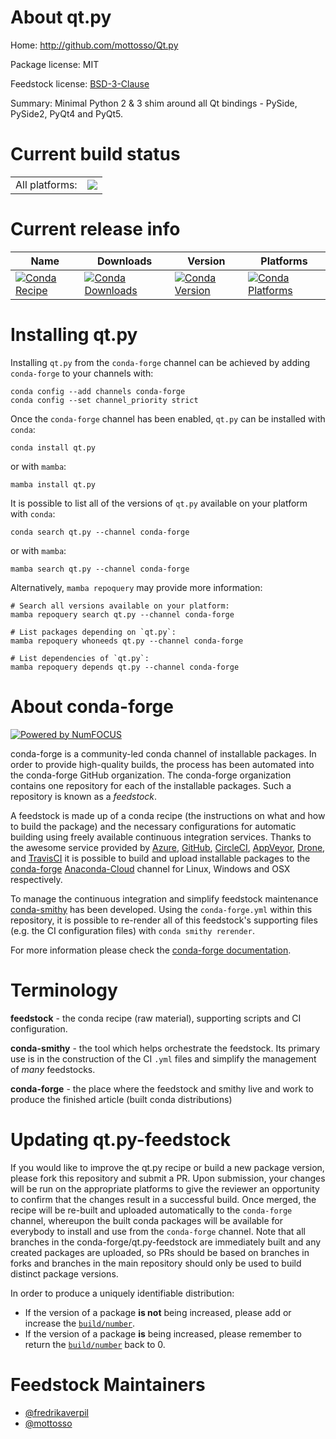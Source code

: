 About qt.py
===========

Home: http://github.com/mottosso/Qt.py

Package license: MIT

Feedstock license: [BSD-3-Clause](https://github.com/conda-forge/qt.py-feedstock/blob/main/LICENSE.txt)

Summary: Minimal Python 2 & 3 shim around all Qt bindings - PySide, PySide2, PyQt4 and PyQt5.

Current build status
====================


<table><tr><td>All platforms:</td>
    <td>
      <a href="https://dev.azure.com/conda-forge/feedstock-builds/_build/latest?definitionId=5366&branchName=main">
        <img src="https://dev.azure.com/conda-forge/feedstock-builds/_apis/build/status/qt.py-feedstock?branchName=main">
      </a>
    </td>
  </tr>
</table>

Current release info
====================

| Name | Downloads | Version | Platforms |
| --- | --- | --- | --- |
| [![Conda Recipe](https://img.shields.io/badge/recipe-qt.py-green.svg)](https://anaconda.org/conda-forge/qt.py) | [![Conda Downloads](https://img.shields.io/conda/dn/conda-forge/qt.py.svg)](https://anaconda.org/conda-forge/qt.py) | [![Conda Version](https://img.shields.io/conda/vn/conda-forge/qt.py.svg)](https://anaconda.org/conda-forge/qt.py) | [![Conda Platforms](https://img.shields.io/conda/pn/conda-forge/qt.py.svg)](https://anaconda.org/conda-forge/qt.py) |

Installing qt.py
================

Installing `qt.py` from the `conda-forge` channel can be achieved by adding `conda-forge` to your channels with:

```
conda config --add channels conda-forge
conda config --set channel_priority strict
```

Once the `conda-forge` channel has been enabled, `qt.py` can be installed with `conda`:

```
conda install qt.py
```

or with `mamba`:

```
mamba install qt.py
```

It is possible to list all of the versions of `qt.py` available on your platform with `conda`:

```
conda search qt.py --channel conda-forge
```

or with `mamba`:

```
mamba search qt.py --channel conda-forge
```

Alternatively, `mamba repoquery` may provide more information:

```
# Search all versions available on your platform:
mamba repoquery search qt.py --channel conda-forge

# List packages depending on `qt.py`:
mamba repoquery whoneeds qt.py --channel conda-forge

# List dependencies of `qt.py`:
mamba repoquery depends qt.py --channel conda-forge
```


About conda-forge
=================

[![Powered by
NumFOCUS](https://img.shields.io/badge/powered%20by-NumFOCUS-orange.svg?style=flat&colorA=E1523D&colorB=007D8A)](https://numfocus.org)

conda-forge is a community-led conda channel of installable packages.
In order to provide high-quality builds, the process has been automated into the
conda-forge GitHub organization. The conda-forge organization contains one repository
for each of the installable packages. Such a repository is known as a *feedstock*.

A feedstock is made up of a conda recipe (the instructions on what and how to build
the package) and the necessary configurations for automatic building using freely
available continuous integration services. Thanks to the awesome service provided by
[Azure](https://azure.microsoft.com/en-us/services/devops/), [GitHub](https://github.com/),
[CircleCI](https://circleci.com/), [AppVeyor](https://www.appveyor.com/),
[Drone](https://cloud.drone.io/welcome), and [TravisCI](https://travis-ci.com/)
it is possible to build and upload installable packages to the
[conda-forge](https://anaconda.org/conda-forge) [Anaconda-Cloud](https://anaconda.org/)
channel for Linux, Windows and OSX respectively.

To manage the continuous integration and simplify feedstock maintenance
[conda-smithy](https://github.com/conda-forge/conda-smithy) has been developed.
Using the ``conda-forge.yml`` within this repository, it is possible to re-render all of
this feedstock's supporting files (e.g. the CI configuration files) with ``conda smithy rerender``.

For more information please check the [conda-forge documentation](https://conda-forge.org/docs/).

Terminology
===========

**feedstock** - the conda recipe (raw material), supporting scripts and CI configuration.

**conda-smithy** - the tool which helps orchestrate the feedstock.
                   Its primary use is in the construction of the CI ``.yml`` files
                   and simplify the management of *many* feedstocks.

**conda-forge** - the place where the feedstock and smithy live and work to
                  produce the finished article (built conda distributions)


Updating qt.py-feedstock
========================

If you would like to improve the qt.py recipe or build a new
package version, please fork this repository and submit a PR. Upon submission,
your changes will be run on the appropriate platforms to give the reviewer an
opportunity to confirm that the changes result in a successful build. Once
merged, the recipe will be re-built and uploaded automatically to the
`conda-forge` channel, whereupon the built conda packages will be available for
everybody to install and use from the `conda-forge` channel.
Note that all branches in the conda-forge/qt.py-feedstock are
immediately built and any created packages are uploaded, so PRs should be based
on branches in forks and branches in the main repository should only be used to
build distinct package versions.

In order to produce a uniquely identifiable distribution:
 * If the version of a package **is not** being increased, please add or increase
   the [``build/number``](https://docs.conda.io/projects/conda-build/en/latest/resources/define-metadata.html#build-number-and-string).
 * If the version of a package **is** being increased, please remember to return
   the [``build/number``](https://docs.conda.io/projects/conda-build/en/latest/resources/define-metadata.html#build-number-and-string)
   back to 0.

Feedstock Maintainers
=====================

* [@fredrikaverpil](https://github.com/fredrikaverpil/)
* [@mottosso](https://github.com/mottosso/)

